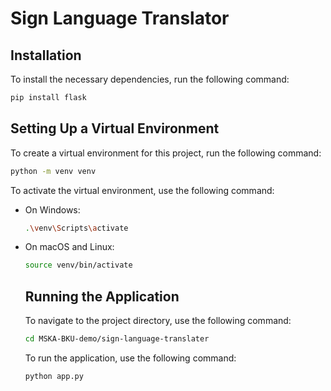 # Sign Language Translator

## Installation

To install the necessary dependencies, run the following command:

```bash
pip install flask
```

## Setting Up a Virtual Environment

To create a virtual environment for this project, run the following command:

```bash
python -m venv venv
```

To activate the virtual environment, use the following command:

- On Windows:
  ```bash
  .\venv\Scripts\activate
  ```
- On macOS and Linux:
  ```bash
  source venv/bin/activate
  ```



  ## Running the Application
  To navigate to the project directory, use the following command:

  ```bash
  cd MSKA-BKU-demo/sign-language-translater
  ```

  To run the application, use the following command:

  ```bash
  python app.py
  ```

